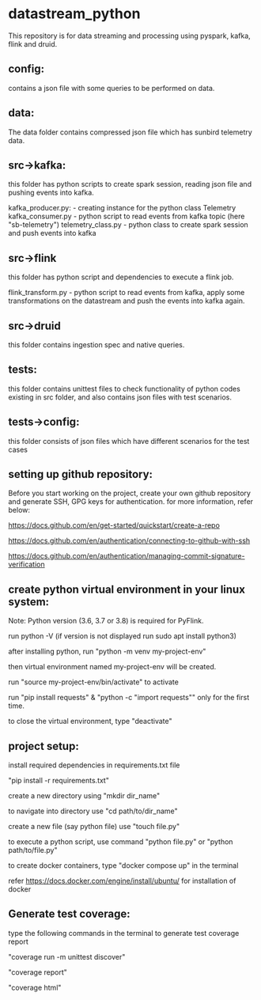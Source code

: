 # datastream_python

This repository is for data streaming and processing using pyspark, kafka, flink and druid.

config:
------
contains a json file with some queries to be performed on data.

data:
-----
The data folder contains compressed json file which has sunbird telemetry data.

src->kafka:
-----------
this folder has python scripts to create spark session, reading json file and pushing events into kafka.

kafka_producer.py:
    - creating instance for the python class Telemetry 
kafka_consumer.py
    - python script to read events from kafka topic (here "sb-telemetry")
telemetry_class.py
    - python class to create spark session and push events into kafka 

src->flink
----------
this folder has python script and dependencies to execute a flink job.

flink_transform.py
    -  python script to read events from kafka, apply some transformations on the datastream and push the events into kafka again.

src->druid
----------
this folder contains ingestion spec and native queries.

tests:
------
this folder contains unittest files to check functionality of python codes existing in src folder, and also contains json files with test scenarios.

tests->config:
-------------
this folder consists of json files which have different scenarios for the test cases

setting up github repository:
----------------------------
Before you start working on the project, create your own github repository and generate SSH, GPG keys for authentication. for more information, refer below:

https://docs.github.com/en/get-started/quickstart/create-a-repo

https://docs.github.com/en/authentication/connecting-to-github-with-ssh

https://docs.github.com/en/authentication/managing-commit-signature-verification


create python virtual environment in your linux system:
-------------------------------------------------------

Note: Python version (3.6, 3.7 or 3.8) is required for PyFlink. 

run python -V (if version is not displayed run sudo apt install python3)

after installing python, run "python -m venv my-project-env"

then virtual environment named my-project-env will be created.

run "source my-project-env/bin/activate" to activate

run "pip install requests" & "python -c "import requests"" only for the first time.

to close the virtual environment, type "deactivate"

project setup:
-------------
install required dependencies in requirements.txt file

"pip install -r requirements.txt"

create a new directory using "mkdir dir_name"

to navigate into directory use "cd path/to/dir_name"

create a new file (say python file) use "touch file.py"

to execute a python script, use command "python file.py" or "python path/to/file.py"

to create docker containers, type "docker compose up" in the terminal

refer https://docs.docker.com/engine/install/ubuntu/ for installation of docker


Generate test coverage:
-----------------------

type the following commands in the terminal to generate test coverage report

"coverage run -m unittest discover"

"coverage report"

"coverage html"